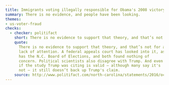 ```yaml
---
title: Immigrants voting illegally responsible for Obama's 2008 victory in North Carolina
summary: There is no evidence, and people have been looking.
themes:
- us-voter-fraud
checks:
  - checker: politifact
    short: There is no evidence to support that theory, and that’s not for a lack of attention.
    quote:
      There is no evidence to support that theory, and that’s not for a
      lack of attention. A federal appeals court has looked into it, as
      has the N.C. Board of Elections, and both found nothing of
      concern. Political scientists also disagree with Trump. And even
      if the study Trump was citing is valid – although many say it's
      not – it still doesn’t back up Trump's claim.
    source: http://www.politifact.com/north-carolina/statements/2016/oct/19/donald-trump/trump-wrongfully-says-immigrants-voting-illegally-/
---
```

